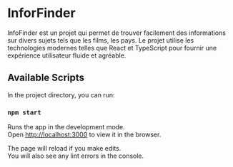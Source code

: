 # InforFinder
InfoFinder est un projet qui permet de trouver facilement des informations sur divers sujets tels que les films, les pays. Le projet utilise les technologies modernes telles que React et TypeScript pour fournir une expérience utilisateur fluide et agréable.


## Available Scripts

In the project directory, you can run:

### `npm start`

Runs the app in the development mode.\
Open [http://localhost:3000](http://localhost:3000) to view it in the browser.

The page will reload if you make edits.\
You will also see any lint errors in the console.